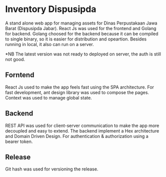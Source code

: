 # Inventory Dispusipda

A stand alone web app for managing assets for Dinas Perpustakaan Jawa Barat (Dispusipda Jabar).
React Js was used for the frontend and Golang for backend. Golang choosed for the backend because it can be compiled to single binary, so it is easier for distribution and opeartion. Besides running in local, it also can run on a server.

*NB The latest version was not ready to deployed on server, the auth is still not good.

## Forntend
React Js used to make the app feels fast using the SPA architecture. For fast development, ant design library was used to compose the pages. Context was used to manage global state.

## Backend 
REST API was used for client-server communication to make the app more decoupled and easy to extend. The backend implement a Hex architecture and Domain Driven Design. For authentication & authorization using a bearer token. 

## Release
Git hash was used for versioning the release.